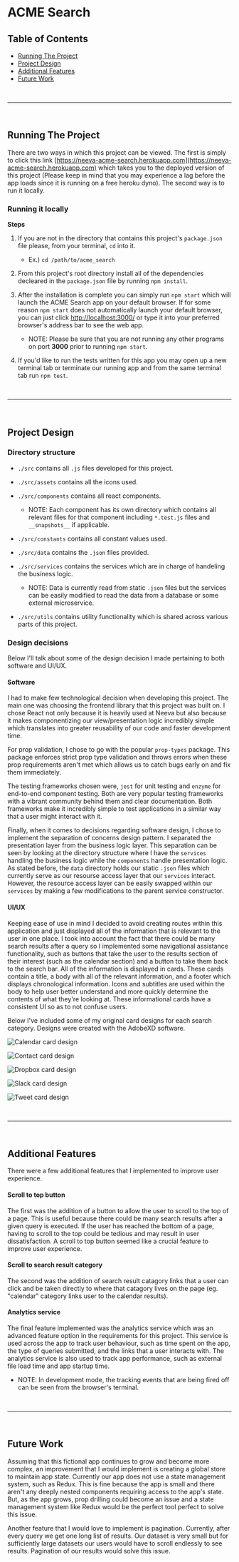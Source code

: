 # ACME Search

## Table of Contents

* [Running The Project](#running-the-project)
* [Project Design](#project-design)
* [Additional Features](#additional-features)
* [Future Work](#future-work)

<br/>
<hr/>
<br/>

## Running The Project

There are two ways in which this project can be viewed. The first is simply to click this link [https://neeva-acme-search.herokuapp.com](https://neeva-acme-search.herokuapp.com) which takes you to the deployed version of this project (Please keep in mind that you may experience a lag before the app loads since it is running on a free heroku dyno). The second way is to run it locally.

### Running it locally

**Steps**

1. If you are not in the directory that contains this project's `package.json` file please, from your terminal, `cd` into it.

    * Ex.) `cd /path/to/acme_search`

2. From this project's root directory install all of the dependencies decleared in the `package.json` file by running `npm install`.

3. After the installation is complete you can simply run `npm start` which will launch the ACME Search app on your default browser. If for some reason `npm start` does not automatically launch your default browser, you can just click [http://localhost:3000/](http://localhost:3000/) or type it into your preferred browser's address bar to see the web app.

    * NOTE: Please be sure that you are not running any other programs on port **3000** prior to running `npm start`.

4. If you'd like to run the tests written for this app you may open up a new terminal tab or terminate our running app and from the same terminal tab run `npm test`.

<br/>
<hr/>
<br/>

## Project Design

### Directory structure

* `./src` contains all `.js` files developed for this project.

* `./src/assets` contains all the icons used.

* `./src/components` contains all react components.

    * NOTE: Each component has its own directory which contains all relevant files for that component including `*.test.js` files and `__snapshots__` if applicable.

* `./src/constants` contains all constant values used.

* `./src/data` contains the `.json` files provided.

* `./src/services` contains the services which are in charge of handeling the business logic.

    * NOTE: Data is currently read from static `.json` files but the services can be easily modified to read the data from a database or some external microservice.

* `./src/utils` contains utility functionality which is shared across various parts of this project.

### Design decisions

Below I'll talk about some of the design decision I made pertaining to both software and UI/UX.

#### Software

I had to make few technological decision when developing this project. The main one was choosing the frontend library that this project was built on. I chose React not only because it is heavily used at Neeva but also because it makes componentizing our view/presentation logic incredibly simple which translates into greater reusability of our code and faster development time.

For prop validation, I chose to go with the popular `prop-types` package. This package enforces strict prop type validation and throws errors when these prop requirements aren't met which allows us to catch bugs early on and fix them immediately.

The testing frameworks chosen were, `jest` for unit testing and `enzyme` for end-to-end component testing. Both are very popular testing frameworks with a vibrant community behind them and clear documentation. Both frameworks make it incredibly simple to test applications in a similar way that a user might interact with it.

Finally, when it comes to decisions regarding software design, I chose to implement the separation of concerns design pattern. I separated the presentation layer from the business logic layer. This separation can be seen by looking at the directory structure where I have the `services` handling the business logic while the `components` handle presentation logic. As stated before, the `data` directory holds our static `.json` files which currently serve as our resourse access layer that our `services` interact. However, the resource access layer can be easily swapped within our `services` by making a few modifications to the parent service constructor.

#### UI/UX

Keeping ease of use in mind I decided to avoid creating routes within this application and just displayed all of the information that is relevant to the user in one place. I took into account the fact that there could be many search results after a query so I implemented some navigational assistance functionality, such as buttons that take the user to the results section of their interest (such as the calendar section) and a button to take them back to the search bar. All of the information is displayed in cards. These cards contain a title, a body with all of the relevant information, and a footer which displays chronological information. Icons and subtitles are used within the body to help user better understand and more quickly determine the contents of what they're looking at. These informational cards have a consistent UI so as to not confuse users.

Below I've included some of my original card designs for each search category. Designs were created with the AdobeXD software.

![Calendar card design](./design/calendar-asset.png)

![Contact card design](./design/contact-asset.png)

![Dropbox card design](./design/dropbox-asset.png)

![Slack card design](./design/slack-asset.png)

![Tweet card design](./design/tweet-asset.png)

<br/>
<hr/>
<br/>

## Additional Features

There were a few additional features that I implemented to improve user experience.

#### Scroll to top button

The first was the addition of a button to allow the user to scroll to the top of a page. This is useful because there could be many search results after a given query is executed. If the user has reached the bottom of a page, having to scroll to the top could be tedious and may result in user dissatisfaction. A scroll to top button seemed like a crucial feature to improve user experience.

#### Scroll to search result category

The second was the addition of search result catagory links that a user can click and be taken directly to where that catagory lives on the page (eg. "calendar" category links user to the calendar results).

#### Analytics service

The final feature implemented was the analytics service which was an advanced feature option in the requirements for this project. This service is used across the app to track user behaviour, such as time spent on the app, the type of queries submitted, and the links that a user interacts with. The analytics service is also used to track app performance, such as external file load time and app startup time. 

* NOTE: In development mode, the tracking events that are being fired off can be seen from the browser's terminal.

<br/>
<hr/>
<br/>

## Future Work

Assuming that this fictional app continues to grow and become more complex, an improvement that I would implement is creating a global store to maintain app state. Currently our app does not use a state management system, such as Redux. This is fine because the app is small and there aren't any deeply nested components requiring access to the app's state. But, as the app grows, prop drilling could become an issue and a state management system like Redux would be the perfect tool perfect to solve this issue.

Another feature that I would love to implement is pagination. Currently, after every query we get one long list of results. Our dataset is very small but for sufficiently large datasets our users would have to scroll endlessly to see results. Pagination of our results would solve this issue.